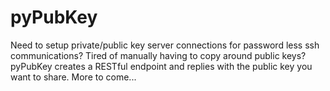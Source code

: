 # pyPubKey
Need to setup private/public key server connections for password less ssh communications? Tired of manually having to copy around public keys? pyPubKey creates a RESTful endpoint and replies with the public key you want to share. More to come... 
